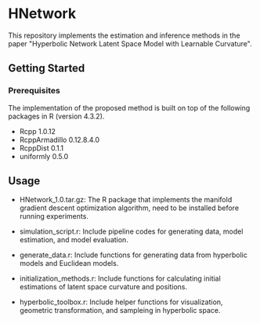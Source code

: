 HNetwork
================

This repository implements the estimation and inference methods in the paper "Hyperbolic Network Latent Space Model
with Learnable Curvature". 

## Getting Started

### Prerequisites

The implementation of the proposed method is built on top of the following packages in R (version 4.3.2).

* Rcpp 1.0.12
* RcppArmadillo 0.12.8.4.0
* RcppDist 0.1.1
* uniformly 0.5.0

## Usage
* HNetwork_1.0.tar.gz: The R package that implements the manifold gradient descent optimization algorithm, need to be installed before running experiments.
  
* simulation_script.r: Include pipeline codes for generating data, model estimation, and model evaluation.
* generate_data.r: Include functions for generating data from hyperbolic models and Euclidean models.
* initialization_methods.r: Include functions for calculating initial estimations of latent space curvature and positions.
* hyperbolic_toolbox.r: Include helper functions for visualization, geometric transformation, and sampleing in hyperbolic space.
